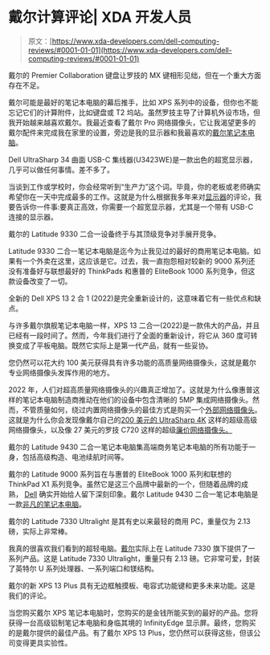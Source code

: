 # 戴尔计算评论| XDA 开发人员

> 原文：[https://www.xda-developers.com/dell-computing-reviews/#0001-01-01](https://www.xda-developers.com/dell-computing-reviews/#0001-01-01)

[](/dell-premier-collaboration-keyboard-rechargeable-mouse-review/)

戴尔的 Premier Collaboration 键盘让罗技的 MX 键相形见绌，但在一个重大方面存在不足。

戴尔可能是最好的笔记本电脑的幕后推手，比如 XPS 系列中的设备，但你也不能忘记它们的计算附件，比如键盘或 T2 坞站。虽然罗技主导了计算机外设市场，但我开始越来越喜欢戴尔。我最近查看了戴尔 Pro 网络摄像头，它让我渴望更多的戴尔配件来完成我在家里的设置，旁边是我的显示器和我最喜欢的[戴尔笔记本电脑](https://www.xda-developers.com/best-dell-laptops/)。

[](/dell-ultrasharp-34-curved-usb-c-hub-monitor-review/)

Dell UltraSharp 34 曲面 USB-C 集线器(U3423WE)是一款出色的超宽显示器，几乎可以做任何事情。差不多了。

当谈到工作或学校时，你会经常听到“生产力”这个词。毕竟，你的老板或老师确实希望你在一天中完成最多的工作。这就是为什么根据我多年来对[显示器](https://www.xda-developers.com/best-monitors/)的评论，我要告诉你一件事:要真正高效，你需要一个超宽显示器，尤其是一个带有 USB-C 连接的显示器。

[](/dell-latitude-9330-2-in-1-review/)

戴尔的 Latitude 9330 二合一设备终于与其顶级竞争对手展开竞争。

Latitude 9330 二合一笔记本电脑是迄今为止我见过的最好的商用笔记本电脑。如果有一个外卖在这里，这应该是它。过去，我一直抱怨相对较新的 9000 系列还没有准备好与联想最好的 ThinkPads 和惠普的 EliteBook 1000 系列竞争，但这款设备改变了一切。

[](/dell-xps-13-2-in-1-2022-review/)

全新的 Dell XPS 13 2 合 1 (2022)是完全重新设计的，这意味着它有一些优点和缺点。

与许多戴尔旗舰笔记本电脑一样，XPS 13 二合一(2022)是一款伟大的产品，并且已经有一段时间了。然而，今年我们进行了全面的重新设计，将它从 360 度可转换变成了平板电脑。既然它实际上是第一代产品，就有一些妥协。

[](/dell-pro-webcam-review/)

您仍然可以花大约 100 美元获得具有许多功能的高质量网络摄像头，这就是戴尔专业网络摄像头发挥作用的地方。

2022 年，人们对超高质量网络摄像头的兴趣真正增加了。这就是为什么像惠普这样的笔记本电脑制造商推动在他们的设备中包含清晰的 5MP 集成网络摄像头。然而，不管质量如何，绕过内置网络摄像头的最佳方式是购买一个[外部网络摄像头](https://www.xda-developers.com/best-webcams/)。这就是为什么你会发现像戴尔自己的[200 美元的 UltraSharp 4K](https://www.xda-developers.com/dell-ultrasharp-webcam/) 这样的超级高级网络摄像头，以及像 27 美元的罗技 C720 这样的超级[廉价网络摄像头。](https://www.xda-developers.com/best-cheap-webcam/)

[](/dell-latitude-9430-2-in-1-review/)

戴尔的 Latitude 9430 二合一笔记本电脑集高端商务笔记本电脑的所有功能于一身，包括高级构造、电池续航时间等。

戴尔的 Latitude 9000 系列旨在与惠普的 EliteBook 1000 系列和联想的 ThinkPad X1 系列竞争。虽然它是这三个品牌中最新的一个，但随着品牌的成熟， [Dell](https://www.xda-developers.com/best-dell-laptops/) 确实开始给人留下深刻印象。戴尔 Latitude 9430 二合一笔记本电脑是一款[非凡的笔记本电脑](https://www.xda-developers.com/best-laptops/)。

[](/dell-latitude-7330-ultralight-review/)

戴尔的 Latitude 7330 Ultralight 是其有史以来最轻的商用 PC，重量仅为 2.13 磅，实际上非常棒。

我真的很喜欢我们看到的超轻电脑。[戴尔](https://www.xda-developers.com/best-dell-laptops/)实际上在 Latitude 7330 旗下提供了一系列产品。这是 Latitude 7330 Ultralight，重量只有 2.13 磅。它非常可爱，封装了英特尔 U 系列处理器、一系列端口和镁结构。

[](/dell-xps-13-plus-review/)

戴尔的新 XPS 13 Plus 具有无边框触摸板、电容式功能键和更多未来功能。这是我们的评论。

当您购买戴尔 XPS 笔记本电脑时，您购买的是金钱所能买到的最好的产品。您将获得一台高级铝制笔记本电脑和身临其境的 InfinityEdge 显示屏。最终，您购买的是戴尔提供的最佳产品。有了戴尔 XPS 13 Plus，您仍然可以获得这些，但该公司变得更具实验性。